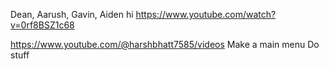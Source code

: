 Dean, Aarush, Gavin, Aiden
hi
https://www.youtube.com/watch?v=0rf8BSZ1c68

https://www.youtube.com/@harshbhatt7585/videos
Make a main menu
Do stuff
